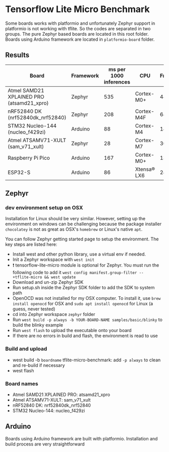 # Tensorflow Lite Micro Benchmark 

Some boards works with platformio and unfortunately Zephyr support in platformio is not working with tflite. So the codes are separated in two groups. The pure Zephyr based boards are located in this root folder. Boards using Arduino framework are located in `platformio-board` folder. 


## Results

| Board                                     | Framework | ms per 1000 inferences | CPU         | Frequency | Power |   |   |   |   |
|-------------------------------------------|-----------|------------------------|-------------|-----------|-------|---|---|---|---|
| Atmel SAMD21 XPLAINED PRO (atsamd21_xpro) | Zephyr    | 535                    | Cortex-M0+  | 48        | 0.69  |   |   |   |   |
| nRF52840 DK (nrf52840dk_nrf52840)         | Zephyr    | 208                    | Cortex-M4F  | 64        | 0.13  |   |   |   |   |
| STM32 Nucleo-144 (nucleo_f429zi)          | Arduino   | 88                     | Cortex-M4   | 180       | 0.79  |   |   |   |   |
| Atmel ATSAMV71-XULT (sam_v71_xult)        | Zephyr    | 28                     | Cortex-M7   | 300       | 1.21  |   |   |   |   |
| Raspberry Pi Pico                         | Arduino   | 167                    | Cortex-M0+  | 133       | 0.13  |   |   |   |   |
| ESP32-S                                   | Arduino   | 86                     | Xtensa® LX6 | 240       | 0.39  |   |   |   |   |


## Zephyr
### dev environment setup on OSX

Installation for Linux should be very similar. However, setting up the environment on windows can be challenging because the package installer `chocolatey` is not as great as OSX's `homebrew` or Linux's native `apt`.

You can follow Zephyr getting started page to setup the environment. The key steps are listed here:

- Install west and other python library, use a virtual env if needed.
- Init a Zephyr workspace with `west init`
- :exclamation: tensorflow-lite-micro module is optional for Zephyr. You must run the following code to add it
  `west config manifest.group-filter -- +tflite-micro && west update`
- Download and un-zip Zephyr SDK
- Run setup.sh inside the Zephyr SDK folder to add the SDK to system path
- OpenOCD was not installed for my OSX computer. To install it, use `brew install openocd` for OSX and `sudo apt install openocd` for Linux (a guess, never tested)
- cd into Zephyr workspace `zephyr` folder
- Run `west build -p always -b YOUR-BOARD-NAME samples/basic/blinky` to build the blinky example
- Run `west flash` to upload the executable onto your board
- If there are no errors in build and flash, the environment is read to use


### Build and upload
- west build -b `boardname` tflite-micro-benchmark: add `-p always` to clean and re-build if necessary
- west flash

### Board names
- Atmel SAMD21 XPLAINED PRO: atsamd21_xpro
- Atmel ATSAMV71-XULT: sam_v71_xult
- nRF52840 DK: nrf52840dk_nrf52840
- STM32 Nucleo-144: nucleo_f429zi

## Arduino 

Boards using Arduino framework are built with platformio. Installation and build process are very straightforward 

